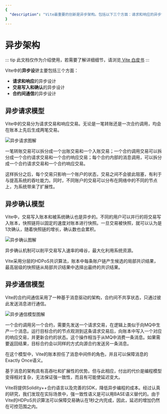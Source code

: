 ```yaml
---
{
  "description": "Vite最重要的创新是异步架构。包括以下三个方面：请求和响应的异步设计、交易写入和确认的异步设计、合约间通信的异步设计"
}
---
```


# 异步架构

::: tip
此文档仅作为介绍使用，若需要了解详细细节，请浏览[ Vite 白皮书](https://www.vite.org/whitepaper/vite_cn.pdf)
:::
 
Vite中的**异步设计**主要包括三个方面：

* **请求和响应**的异步设计
* **交易写入和确认**的异步设计
* **合约间通信**的异步设计

## 异步请求模型

Vite中的交易分为请求交易和响应交易。无论是一笔转账还是一次合约调用，均会在账本上先后生成两笔交易。

![异步请求图解](~/images/async-transaction.png)

一笔转账交易可以拆分成一个出账交易和一个入账交易；一个合约调用交易可以拆分成一个合约请求交易和一个合约响应交易；每个合约内部的消息调用，可以拆分成一个合约请求交易和一个合约响应交易。

这样拆分之后，每个交易只影响一个账户的状态，交易之间不会彼此阻塞，有利于与提高系统的吞吐能力。同时，不同账户的交易可以分布在网络中的不同的节点上，为系统带来了扩展性。

## 异步确认模型

Vite中，交易写入账本和被系统确认也是异步的。不同的用户可以并行的将交易写入账本，快照链将以固定的速度对账本进行快照。一旦交易被快照，就可以认为是1次确认，随着快照链的增长，确认数也会累积。

![异步确认图解](~/images/async-confirm.png)

异步确认机制可以削平交易写入速率的峰谷，最大化利用系统资源。

Vite采用分层的HDPoS共识算法，账本中每条账户链产生候选的局部共识结果，最高层级的快照链从局部共识结果中选择出最终的共识结果。


## 异步通信模型

Vite的合约间通信采用了一种基于消息驱动的架构，合约间不共享状态，只通过彼此发送消息进行通信。

![异步通信模型图解](~/images/async-contract.png)

一个合约调用另一个合约，需要先发送一个请求交易，在逻辑上类似于向MQ中生产一个消息。运行目标合约的节点观测到这条请求交易后，向账本中写入一个对应的响应交易，并更新合约的状态。这个操作相当于从MQ中消费一条消息。如果需要返回结果，目标合约会以同样的方式向源合约发送另一条消息。

在这个模型中，Vite的账本担任了消息中间件的角色，并且可以保障消息的Exactly Once语义。

基于消息的架构具有高吞吐和扩展性的优势。但与此相应，付出的代价是编程模型变得相对复杂，无法保证强一致性，而且有可能使延迟变大。

Vite将提供Solidity++合约语言以及完善的SDK，降低异步编程的成本。经过认真的研究，我们发现在实际场景中，强一致性语义是可以用BASE语义替代的。由于Vite的HDPoS共识算法可以保障交易确认在1秒之内完成，因此，延迟的增加仍然在可控范围之内。
